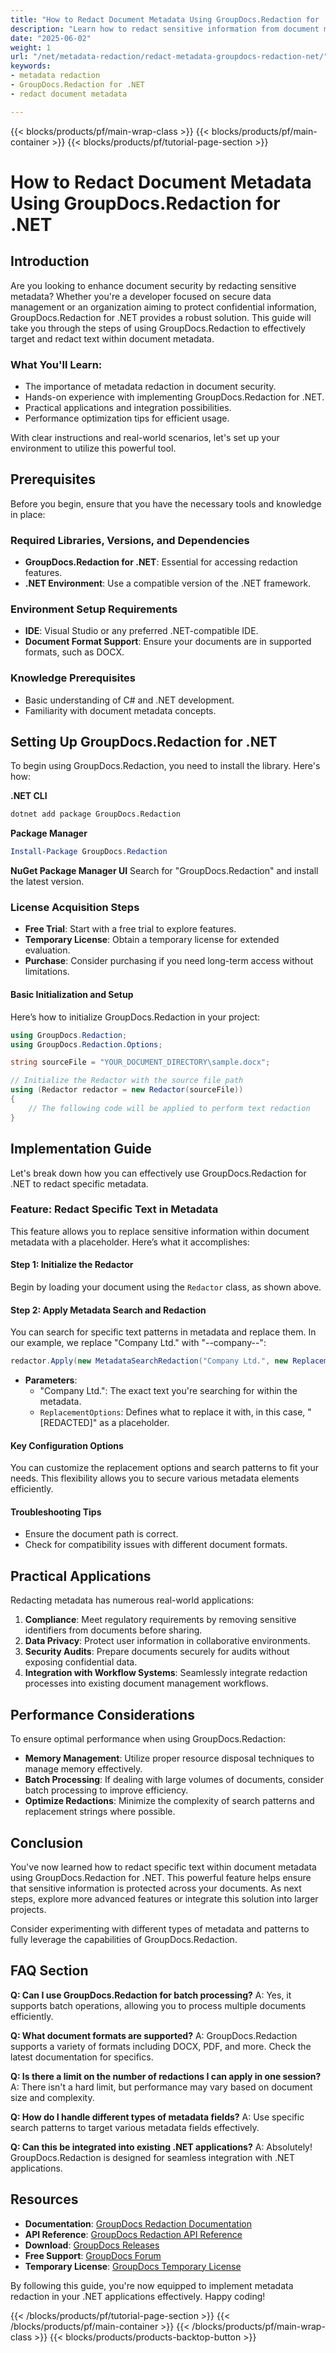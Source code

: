 ```yaml
---
title: "How to Redact Document Metadata Using GroupDocs.Redaction for .NET - A Comprehensive Guide"
description: "Learn how to redact sensitive information from document metadata using GroupDocs.Redaction for .NET. Ensure privacy and compliance with our step-by-step guide."
date: "2025-06-02"
weight: 1
url: "/net/metadata-redaction/redact-metadata-groupdocs-redaction-net/"
keywords:
- metadata redaction
- GroupDocs.Redaction for .NET
- redact document metadata

---
```


{{< blocks/products/pf/main-wrap-class >}}
{{< blocks/products/pf/main-container >}}
{{< blocks/products/pf/tutorial-page-section >}}
# How to Redact Document Metadata Using GroupDocs.Redaction for .NET

## Introduction

Are you looking to enhance document security by redacting sensitive metadata? Whether you're a developer focused on secure data management or an organization aiming to protect confidential information, GroupDocs.Redaction for .NET provides a robust solution. This guide will take you through the steps of using GroupDocs.Redaction to effectively target and redact text within document metadata.

### What You'll Learn:
- The importance of metadata redaction in document security.
- Hands-on experience with implementing GroupDocs.Redaction for .NET.
- Practical applications and integration possibilities.
- Performance optimization tips for efficient usage.

With clear instructions and real-world scenarios, let's set up your environment to utilize this powerful tool.

## Prerequisites

Before you begin, ensure that you have the necessary tools and knowledge in place:

### Required Libraries, Versions, and Dependencies
- **GroupDocs.Redaction for .NET**: Essential for accessing redaction features.
- **.NET Environment**: Use a compatible version of the .NET framework.

### Environment Setup Requirements
- **IDE**: Visual Studio or any preferred .NET-compatible IDE.
- **Document Format Support**: Ensure your documents are in supported formats, such as DOCX.

### Knowledge Prerequisites
- Basic understanding of C# and .NET development.
- Familiarity with document metadata concepts.

## Setting Up GroupDocs.Redaction for .NET

To begin using GroupDocs.Redaction, you need to install the library. Here's how:

**.NET CLI**
```bash
dotnet add package GroupDocs.Redaction
```

**Package Manager**
```powershell
Install-Package GroupDocs.Redaction
```

**NuGet Package Manager UI**
Search for "GroupDocs.Redaction" and install the latest version.

### License Acquisition Steps
- **Free Trial**: Start with a free trial to explore features.
- **Temporary License**: Obtain a temporary license for extended evaluation.
- **Purchase**: Consider purchasing if you need long-term access without limitations.

#### Basic Initialization and Setup

Here’s how to initialize GroupDocs.Redaction in your project:

```csharp
using GroupDocs.Redaction;
using GroupDocs.Redaction.Options;

string sourceFile = "YOUR_DOCUMENT_DIRECTORY\sample.docx";

// Initialize the Redactor with the source file path
using (Redactor redactor = new Redactor(sourceFile))
{
    // The following code will be applied to perform text redaction
}
```

## Implementation Guide

Let's break down how you can effectively use GroupDocs.Redaction for .NET to redact specific metadata.

### Feature: Redact Specific Text in Metadata

This feature allows you to replace sensitive information within document metadata with a placeholder. Here’s what it accomplishes:

#### Step 1: Initialize the Redactor
Begin by loading your document using the `Redactor` class, as shown above.

#### Step 2: Apply Metadata Search and Redaction
You can search for specific text patterns in metadata and replace them. In our example, we replace "Company Ltd." with "--company--":

```csharp
redactor.Apply(new MetadataSearchRedaction("Company Ltd.", new ReplacementOptions("[REDACTED]")));
```

- **Parameters**:
  - "Company Ltd.": The exact text you're searching for within the metadata.
  - `ReplacementOptions`: Defines what to replace it with, in this case, "[REDACTED]" as a placeholder.

#### Key Configuration Options
You can customize the replacement options and search patterns to fit your needs. This flexibility allows you to secure various metadata elements efficiently.

#### Troubleshooting Tips
- Ensure the document path is correct.
- Check for compatibility issues with different document formats.

## Practical Applications

Redacting metadata has numerous real-world applications:

1. **Compliance**: Meet regulatory requirements by removing sensitive identifiers from documents before sharing.
2. **Data Privacy**: Protect user information in collaborative environments.
3. **Security Audits**: Prepare documents securely for audits without exposing confidential data.
4. **Integration with Workflow Systems**: Seamlessly integrate redaction processes into existing document management workflows.

## Performance Considerations

To ensure optimal performance when using GroupDocs.Redaction:

- **Memory Management**: Utilize proper resource disposal techniques to manage memory effectively.
- **Batch Processing**: If dealing with large volumes of documents, consider batch processing to improve efficiency.
- **Optimize Redactions**: Minimize the complexity of search patterns and replacement strings where possible.

## Conclusion

You've now learned how to redact specific text within document metadata using GroupDocs.Redaction for .NET. This powerful feature helps ensure that sensitive information is protected across your documents. As next steps, explore more advanced features or integrate this solution into larger projects.

Consider experimenting with different types of metadata and patterns to fully leverage the capabilities of GroupDocs.Redaction.

## FAQ Section

**Q: Can I use GroupDocs.Redaction for batch processing?**
A: Yes, it supports batch operations, allowing you to process multiple documents efficiently.

**Q: What document formats are supported?**
A: GroupDocs.Redaction supports a variety of formats including DOCX, PDF, and more. Check the latest documentation for specifics.

**Q: Is there a limit on the number of redactions I can apply in one session?**
A: There isn't a hard limit, but performance may vary based on document size and complexity.

**Q: How do I handle different types of metadata fields?**
A: Use specific search patterns to target various metadata fields effectively.

**Q: Can this be integrated into existing .NET applications?**
A: Absolutely! GroupDocs.Redaction is designed for seamless integration with .NET applications.

## Resources
- **Documentation**: [GroupDocs Redaction Documentation](https://docs.groupdocs.com/redaction/net/)
- **API Reference**: [GroupDocs Redaction API Reference](https://reference.groupdocs.com/redaction/net)
- **Download**: [GroupDocs Releases](https://releases.groupdocs.com/redaction/net/)
- **Free Support**: [GroupDocs Forum](https://forum.groupdocs.com/c/redaction/10)
- **Temporary License**: [GroupDocs Temporary License](https://purchase.groupdocs.com/temporary-license/) 

By following this guide, you're now equipped to implement metadata redaction in your .NET applications effectively. Happy coding!

{{< /blocks/products/pf/tutorial-page-section >}}
{{< /blocks/products/pf/main-container >}}
{{< /blocks/products/pf/main-wrap-class >}}
{{< blocks/products/products-backtop-button >}}